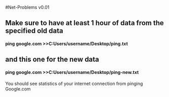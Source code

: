 #Net-Problems v0.01

## Make sure to have at least 1 hour of data from the specified old data
#### ping google.com >>C:Users/username/Desktop/ping.txt

## and this one for the new data
#### ping google.com >>C:Users/username/Desktop/ping-new.txt

You should see statistics of your internet connection from pinging Google.com